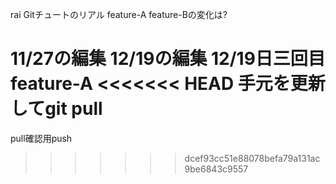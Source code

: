 rai
Gitチュートのリアル
feature-A
feature-Bの変化は?

11/27の編集
12/19の編集
12/19日三回目
feature-A
<<<<<<< HEAD
手元を更新してgit pull
=======
pull確認用push
>>>>>>> dcef93cc51e88078befa79a131ac9be6843c9557

